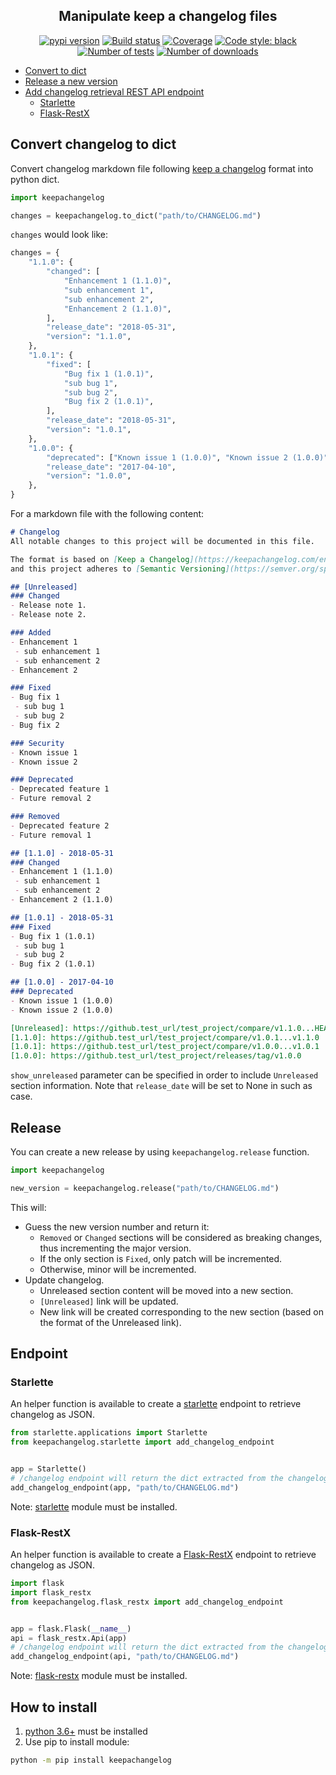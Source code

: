 <h2 align="center">Manipulate keep a changelog files</h2>

<p align="center">
<a href="https://pypi.org/project/keepachangelog/"><img alt="pypi version" src="https://img.shields.io/pypi/v/keepachangelog"></a>
<a href="https://travis-ci.com/Colin-b/keepachangelog"><img alt="Build status" src="https://api.travis-ci.com/Colin-b/keepachangelog.svg?branch=master"></a>
<a href="https://travis-ci.com/Colin-b/keepachangelog"><img alt="Coverage" src="https://img.shields.io/badge/coverage-100%25-brightgreen"></a>
<a href="https://github.com/psf/black"><img alt="Code style: black" src="https://img.shields.io/badge/code%20style-black-000000.svg"></a>
<a href="https://travis-ci.com/Colin-b/keepachangelog"><img alt="Number of tests" src="https://img.shields.io/badge/tests-28 passed-blue"></a>
<a href="https://pypi.org/project/keepachangelog/"><img alt="Number of downloads" src="https://img.shields.io/pypi/dm/keepachangelog"></a>
</p>

* [Convert to dict](#convert-changelog-to-dict)
* [Release a new version](#release)
* [Add changelog retrieval REST API endpoint](#endpoint)
  * [Starlette](#starlette)
  * [Flask-RestX](#flask-restx)

## Convert changelog to dict

Convert changelog markdown file following [keep a changelog](https://keepachangelog.com/en/1.1.0/) format into python dict.

```python
import keepachangelog

changes = keepachangelog.to_dict("path/to/CHANGELOG.md")
```

`changes` would look like:

```python
changes = {
    "1.1.0": {
        "changed": [
            "Enhancement 1 (1.1.0)",
            "sub enhancement 1",
            "sub enhancement 2",
            "Enhancement 2 (1.1.0)",
        ],
        "release_date": "2018-05-31",
        "version": "1.1.0",
    },
    "1.0.1": {
        "fixed": [
            "Bug fix 1 (1.0.1)",
            "sub bug 1",
            "sub bug 2",
            "Bug fix 2 (1.0.1)",
        ],
        "release_date": "2018-05-31",
        "version": "1.0.1",
    },
    "1.0.0": {
        "deprecated": ["Known issue 1 (1.0.0)", "Known issue 2 (1.0.0)"],
        "release_date": "2017-04-10",
        "version": "1.0.0",
    },
}
```

For a markdown file with the following content:

```markdown
# Changelog
All notable changes to this project will be documented in this file.

The format is based on [Keep a Changelog](https://keepachangelog.com/en/1.1.0/),
and this project adheres to [Semantic Versioning](https://semver.org/spec/v2.0.0.html).

## [Unreleased]
### Changed
- Release note 1.
- Release note 2.

### Added
- Enhancement 1
 - sub enhancement 1
 - sub enhancement 2
- Enhancement 2

### Fixed
- Bug fix 1
 - sub bug 1
 - sub bug 2
- Bug fix 2

### Security
- Known issue 1
- Known issue 2

### Deprecated
- Deprecated feature 1
- Future removal 2

### Removed
- Deprecated feature 2
- Future removal 1

## [1.1.0] - 2018-05-31
### Changed
- Enhancement 1 (1.1.0)
 - sub enhancement 1
 - sub enhancement 2
- Enhancement 2 (1.1.0)

## [1.0.1] - 2018-05-31
### Fixed
- Bug fix 1 (1.0.1)
 - sub bug 1
 - sub bug 2
- Bug fix 2 (1.0.1)

## [1.0.0] - 2017-04-10
### Deprecated
- Known issue 1 (1.0.0)
- Known issue 2 (1.0.0)

[Unreleased]: https://github.test_url/test_project/compare/v1.1.0...HEAD
[1.1.0]: https://github.test_url/test_project/compare/v1.0.1...v1.1.0
[1.0.1]: https://github.test_url/test_project/compare/v1.0.0...v1.0.1
[1.0.0]: https://github.test_url/test_project/releases/tag/v1.0.0
```

`show_unreleased` parameter can be specified in order to include `Unreleased` section information.
Note that `release_date` will be set to None in such as case.

## Release

You can create a new release by using `keepachangelog.release` function.

```python
import keepachangelog

new_version = keepachangelog.release("path/to/CHANGELOG.md")
```

This will:
* Guess the new version number and return it:
  * `Removed` or `Changed` sections will be considered as breaking changes, thus incrementing the major version.
  * If the only section is `Fixed`, only patch will be incremented.
  * Otherwise, minor will be incremented.
* Update changelog.
  * Unreleased section content will be moved into a new section.
  * `[Unreleased]` link will be updated.
  * New link will be created corresponding to the new section (based on the format of the Unreleased link).

## Endpoint

### Starlette

An helper function is available to create a [starlette](https://www.starlette.io) endpoint to retrieve changelog as JSON.

```python
from starlette.applications import Starlette
from keepachangelog.starlette import add_changelog_endpoint


app = Starlette()
# /changelog endpoint will return the dict extracted from the changelog as JSON.
add_changelog_endpoint(app, "path/to/CHANGELOG.md")
```

Note: [starlette](https://pypi.python.org/pypi/starlette) module must be installed.

### Flask-RestX

An helper function is available to create a [Flask-RestX](https://flask-restx.readthedocs.io/en/latest/) endpoint to retrieve changelog as JSON.

```python
import flask
import flask_restx
from keepachangelog.flask_restx import add_changelog_endpoint


app = flask.Flask(__name__)
api = flask_restx.Api(app)
# /changelog endpoint will return the dict extracted from the changelog as JSON.
add_changelog_endpoint(api, "path/to/CHANGELOG.md")
```

Note: [flask-restx](https://pypi.python.org/pypi/flask-restx) module must be installed.

## How to install
1. [python 3.6+](https://www.python.org/downloads/) must be installed
2. Use pip to install module:
```sh
python -m pip install keepachangelog
```
